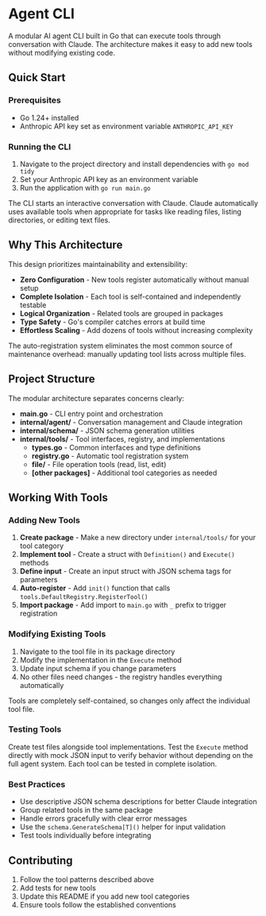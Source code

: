 # Agent CLI

A modular AI agent CLI built in Go that can execute tools through conversation with Claude. The architecture makes it easy to add new tools without modifying existing code.

## Quick Start

### Prerequisites

- Go 1.24+ installed
- Anthropic API key set as environment variable `ANTHROPIC_API_KEY`

### Running the CLI

1. Navigate to the project directory and install dependencies with `go mod tidy`
2. Set your Anthropic API key as an environment variable
3. Run the application with `go run main.go`

The CLI starts an interactive conversation with Claude. Claude automatically uses available tools when appropriate for tasks like reading files, listing directories, or editing text files.

## Why This Architecture

This design prioritizes maintainability and extensibility:

- **Zero Configuration** - New tools register automatically without manual setup
- **Complete Isolation** - Each tool is self-contained and independently testable
- **Logical Organization** - Related tools are grouped in packages
- **Type Safety** - Go's compiler catches errors at build time
- **Effortless Scaling** - Add dozens of tools without increasing complexity

The auto-registration system eliminates the most common source of maintenance overhead: manually updating tool lists across multiple files.

## Project Structure

The modular architecture separates concerns clearly:

- **main.go** - CLI entry point and orchestration
- **internal/agent/** - Conversation management and Claude integration  
- **internal/schema/** - JSON schema generation utilities
- **internal/tools/** - Tool interfaces, registry, and implementations
  - **types.go** - Common interfaces and type definitions
  - **registry.go** - Automatic tool registration system  
  - **file/** - File operation tools (read, list, edit)
  - **[other packages]** - Additional tool categories as needed

## Working With Tools

### Adding New Tools

1. **Create package** - Make a new directory under `internal/tools/` for your tool category
2. **Implement tool** - Create a struct with `Definition()` and `Execute()` methods
3. **Define input** - Create an input struct with JSON schema tags for parameters  
4. **Auto-register** - Add `init()` function that calls `tools.DefaultRegistry.RegisterTool()`
5. **Import package** - Add import to `main.go` with `_` prefix to trigger registration

### Modifying Existing Tools

1. Navigate to the tool file in its package directory
2. Modify the implementation in the `Execute` method  
3. Update input schema if you change parameters
4. No other files need changes - the registry handles everything automatically

Tools are completely self-contained, so changes only affect the individual tool file.

### Testing Tools

Create test files alongside tool implementations. Test the `Execute` method directly with mock JSON input to verify behavior without depending on the full agent system. Each tool can be tested in complete isolation.

### Best Practices

- Use descriptive JSON schema descriptions for better Claude integration
- Group related tools in the same package
- Handle errors gracefully with clear error messages
- Use the `schema.GenerateSchema[T]()` helper for input validation
- Test tools individually before integrating

## Contributing

1. Follow the tool patterns described above
2. Add tests for new tools
3. Update this README if you add new tool categories
4. Ensure tools follow the established conventions
